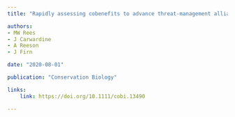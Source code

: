 ```yaml
---
title: "Rapidly assessing cobenefits to advance threat‐management alliances"

authors:
- MW Rees
- J Carwardine
- A Reeson
- J Firn

date: "2020-08-01"

publication: "Conservation Biology"

links:
    link: https://doi.org/10.1111/cobi.13490

---
```


